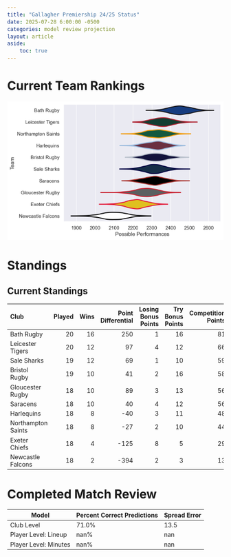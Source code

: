 ```yaml
---  
title: "Gallagher Premiership 24/25 Status"  
date: 2025-07-28 6:00:00 -0500  
categories: model review projection  
layout: article  
aside:  
    toc: true  
---
```

# Current Team Rankings


![Club Rankings](plots/rankings_Gallagher_Premiership_2425.png)
# Standings

## Current Standings


| Club               |   Played |   Wins |   Point Differential |   Losing Bonus Points |   Try Bonus Points |   Competition Points |
|:-------------------|---------:|-------:|---------------------:|----------------------:|-------------------:|---------------------:|
| Bath Rugby         |       20 |     16 |                  250 |                     1 |                 16 |                   81 |
| Leicester Tigers   |       20 |     12 |                   97 |                     4 |                 12 |                   66 |
| Sale Sharks        |       19 |     12 |                   69 |                     1 |                 10 |                   59 |
| Bristol Rugby      |       19 |     10 |                   41 |                     2 |                 16 |                   58 |
| Gloucester Rugby   |       18 |     10 |                   89 |                     3 |                 13 |                   56 |
| Saracens           |       18 |     10 |                   40 |                     4 |                 12 |                   56 |
| Harlequins         |       18 |      8 |                  -40 |                     3 |                 11 |                   48 |
| Northampton Saints |       18 |      8 |                  -27 |                     2 |                 10 |                   44 |
| Exeter Chiefs      |       18 |      4 |                 -125 |                     8 |                  5 |                   29 |
| Newcastle Falcons  |       18 |      2 |                 -394 |                     2 |                  3 |                   13 |



# Completed Match Review


| Model | Percent Correct Predictions | Spread Error |
| ------ | ------ | ------ |
| Club Level | 71.0% | 13.5 |
| Player Level: Lineup | nan% | nan |
| Player Level: Minutes | nan% | nan |

